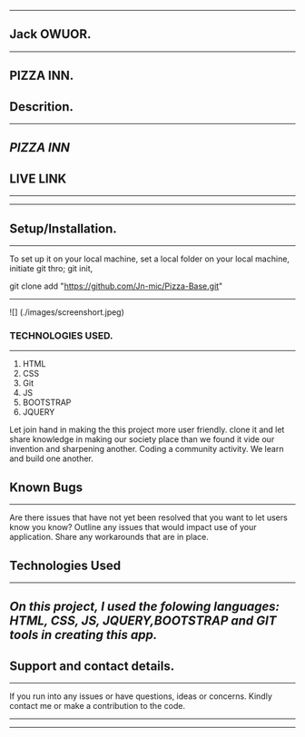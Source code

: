 ___
## Jack OWUOR.
---
PIZZA INN.
---
## Descrition.
---
*PIZZA INN*
---
## LIVE LINK
 <!-- #### [Live]: https://jn-mic.github.io/-Delani-Studio/ -->
 
___
---
## Setup/Installation.
---
To set up it on your local machine,
set a local folder on your local machine,
initiate git thro; git init,

git clone add "https://github.com/Jn-mic/Pizza-Base.git"

---
![] (./images/screenshort.jpeg)
### TECHNOLOGIES USED.
---
1. HTML
1. CSS
1. Git
1. JS
1. BOOTSTRAP
1. JQUERY

  Let join hand in making the this project more user friendly. clone it and let share knowledge in making our society place than we found it vide our invention and sharpening another. Coding a community activity. We learn and build one another.
## Known Bugs
---
 Are there issues that have not yet been resolved that you want to let users know you know? Outline any issues that would impact use of your application. Share any workarounds that are in place. 
## Technologies Used
___
*On this project, I used the folowing languages: HTML, CSS, JS, JQUERY,BOOTSTRAP and GIT tools in  creating this app.* 
---
## Support and contact details.
___
If you run into any issues or have questions, ideas or concerns. Kindly contact me or make a contribution to the code.
_____
---
